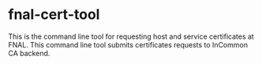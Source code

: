 # fnal-cert-tool

This is the command line tool for requesting host and service certificates at FNAL. This command line tool submits certificates requests to InCommon CA backend.
